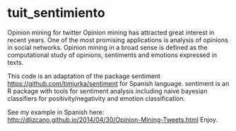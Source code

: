 tuit_sentimiento
================

Opinion mining  for twitter
Opinion mining has attracted great interest in recent years. One of the most promising applications is analysis of opinions in social networks. Opinion mining in a broad sense is defined as the computational study of opinions, sentiments and emotions expressed in texts.

This code is an adaptation of the package sentiment https://github.com/timjurka/sentiment for Spanish language.
sentiment is an R package with tools for sentiment analysis including naive bayesian classifiers for positivity/negativity and emotion classification.

See my example in Spanish here: http://dlizcano.github.io/2014/04/30/Opinion-Mining-Tweets.html
Enjoy.
